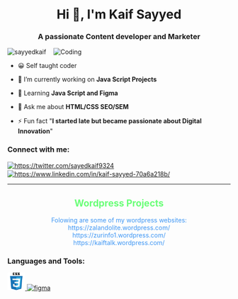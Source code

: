 <h1 align="center">Hi 👋, I'm Kaif Sayyed</h1>
<h3 align="center">A passionate Content developer and Marketer</h3>
<img align="right" alt="Coding" width="400"
        src="https://i.pinimg.com/originals/16/fe/7e/16fe7e7fb6eebb3087b6dc418748ee56.gif" </img>


<p align="left"> <img src="https://komarev.com/ghpvc/?username=sayyedkaif&label=Profile%20views&color=0e75b6&style=flat"
                alt="sayyedkaif" /> </p>

- 😀 Self taught coder

- 🔭 I’m currently working on **Java Script Projects**

- 🌱 Learning **Java Script and Figma**

- 💬 Ask me about **HTML/CSS SEO/SEM**

- ⚡ Fun fact "**I started late but became passionate about Digital Innovation**"




<h3 align="left">Connect with me:</h3>
<p align="left">
        <a href="https://twitter.com/https://twitter.com/sayedkaif9324" target="blank"><img align="center"
                        src="https://raw.githubusercontent.com/rahuldkjain/github-profile-readme-generator/master/src/images/icons/Social/twitter.svg"
                        alt="https://twitter.com/sayedkaif9324" height="30" width="40" /></a>
        <a href="https://linkedin.com/in/https://www.linkedin.com/in/kaif-sayyed-70a6a218b/" target="blank"><img
                        align="center"
                        src="https://raw.githubusercontent.com/rahuldkjain/github-profile-readme-generator/master/src/images/icons/Social/linked-in-alt.svg"
                        alt="https://www.linkedin.com/in/kaif-sayyed-70a6a218b/" height="30" width="40" /></a>
</p>

<hr>

<div align="center" style="color: rgb(62, 150, 244);" >
        <h2 style="color: rgb(106, 254, 120);">Wordpress Projects</h2>
        Folowing are some of my wordpress websites: <br>
        https://zalandolite.wordpress.com/ <br>
        https://zurinfo1.wordpress.com/ <br>
        https://kaiftalk.wordpress.com/ <br>
</div>


<h3 align="left">Languages and Tools:</h3>
<p align="left"> <a href="https://www.w3schools.com/css/" target="_blank" rel="noreferrer"> <img
                        src="https://raw.githubusercontent.com/devicons/devicon/master/icons/css3/css3-original-wordmark.svg"
                        alt="css3" width="40" height="40" /> </a> <a href="https://www.figma.com/" target="_blank"
                rel="noreferrer">
                <img src="https://www.vectorlogo.zone/logos/figma/figma-icon.svg" alt="figma" width="40" height="40" />



